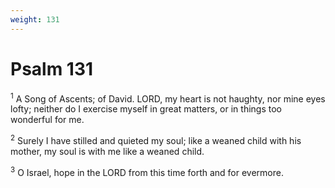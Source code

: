 ```yaml
---
weight: 131
---
```


# Psalm 131

<sup>1</sup> A Song of Ascents; of David. LORD, my heart is not haughty, nor mine eyes lofty; neither do I exercise myself in great matters, or in things too wonderful for me. 

<sup>2</sup> Surely I have stilled and quieted my soul; like a weaned child with his mother, my soul is with me like a weaned child. 

<sup>3</sup> O Israel, hope in the LORD from this time forth and for evermore. 


